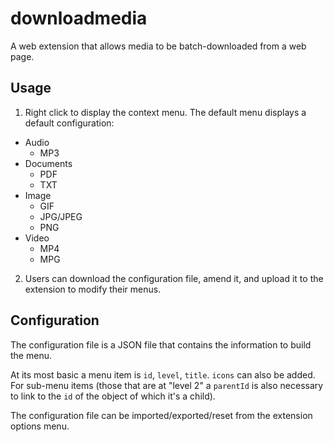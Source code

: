 # downloadmedia

A web extension that allows media to be batch-downloaded from a web page.

## Usage

1) Right click to display the context menu. The default menu displays a default configuration:

- Audio
  - MP3
- Documents
  - PDF
  - TXT
- Image
  - GIF
  - JPG/JPEG
  - PNG
- Video
  - MP4
  - MPG

2) Users can download the configuration file, amend it, and upload it to the extension to modify their menus.

## Configuration

The configuration file is a JSON file that contains the information to build the menu.

At its most basic a menu item is `id`, `level`, `title`. `icons` can also be added. For sub-menu items (those that are at "level 2" a `parentId` is also necessary to link to the `id` of the object of which it's a child).

The configuration file can be imported/exported/reset from the extension options menu.